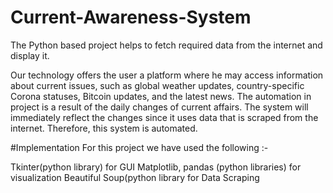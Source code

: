 # Current-Awareness-System

The Python based project helps to fetch required data from the internet and display it.

Our technology offers the user a platform where he may access information about current issues, such as global weather updates, country-specific Corona statuses, Bitcoin updates, and the latest news.
The automation in project is a result of the daily changes of current affairs. The system will immediately reflect the changes since it uses data that is scraped from the internet. Therefore, this system is automated.

#Implementation
For this project we have used the following :-

Tkinter(python library) for GUI
Matplotlib, pandas (python libraries) for visualization
Beautiful Soup(python library for Data Scraping
